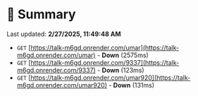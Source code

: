# 📖 Summary
Last updated: **2/27/2025, 11:49:48 AM**

- `GET` [https://talk-m6gd.onrender.com/umar](https://talk-m6gd.onrender.com/umar) - **Down** (2575ms)
- `GET` [https://talk-m6gd.onrender.com/9337](https://talk-m6gd.onrender.com/9337) - **Down** (123ms)
- `GET` [https://talk-m6gd.onrender.com/umar920](https://talk-m6gd.onrender.com/umar920) - **Down** (131ms)
